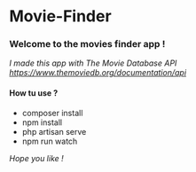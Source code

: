 # Movie-Finder


### Welcome to the movies finder app ! 

*I made this app with The Movie Database API https://www.themoviedb.org/documentation/api*



#### How tu use ? 

* composer install
* npm install
* php artisan serve
* npm run watch 


*Hope you like !*

